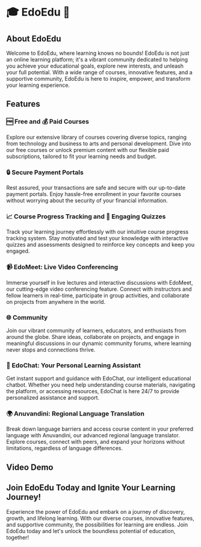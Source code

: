 # 🎓 EdoEdu 🌟

## About EdoEdu

Welcome to EdoEdu, where learning knows no bounds! EdoEdu is not just an online learning platform; it's a vibrant community dedicated to helping you achieve your educational goals, explore new interests, and unleash your full potential. With a wide range of courses, innovative features, and a supportive community, EdoEdu is here to inspire, empower, and transform your learning experience.

## Features

### 🆓 Free and 💰 Paid Courses

Explore our extensive library of courses covering diverse topics, ranging from technology and business to arts and personal development. Dive into our free courses or unlock premium content with our flexible paid subscriptions, tailored to fit your learning needs and budget.

### 🔒 Secure Payment Portals

Rest assured, your transactions are safe and secure with our up-to-date payment portals. Enjoy hassle-free enrollment in your favorite courses without worrying about the security of your financial information.

### 📈 Course Progress Tracking and 🎉 Engaging Quizzes

Track your learning journey effortlessly with our intuitive course progress tracking system. Stay motivated and test your knowledge with interactive quizzes and assessments designed to reinforce key concepts and keep you engaged.

### 📹 EdoMeet: Live Video Conferencing

Immerse yourself in live lectures and interactive discussions with EdoMeet, our cutting-edge video conferencing feature. Connect with instructors and fellow learners in real-time, participate in group activities, and collaborate on projects from anywhere in the world.

### 🌐 Community

Join our vibrant community of learners, educators, and enthusiasts from around the globe. Share ideas, collaborate on projects, and engage in meaningful discussions in our dynamic community forums, where learning never stops and connections thrive.

### 🤖 EdoChat: Your Personal Learning Assistant

Get instant support and guidance with EdoChat, our intelligent educational chatbot. Whether you need help understanding course materials, navigating the platform, or accessing resources, EdoChat is here 24/7 to provide personalized assistance and support.

### 🌍 Anuvandini: Regional Language Translation

Break down language barriers and access course content in your preferred language with Anuvandini, our advanced regional language translator. Explore courses, connect with peers, and expand your horizons without limitations, regardless of language differences.

## Video Demo


## Join EdoEdu Today and Ignite Your Learning Journey!

Experience the power of EdoEdu and embark on a journey of discovery, growth, and lifelong learning. With our diverse courses, innovative features, and supportive community, the possibilities for learning are endless. Join EdoEdu today and let's unlock the boundless potential of education, together!
